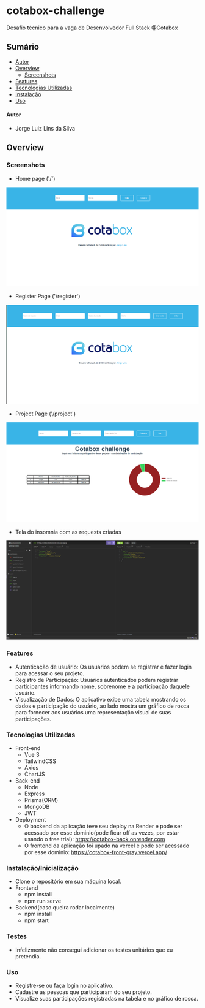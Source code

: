 # cotabox-challenge

Desafio técnico para a vaga de Desenvolvedor Full Stack @Cotabox

## Sumário

- [Autor](#autor)
- [Overview](#overview)
  - [Screenshots](#screenshots)
- [Features](#features)
- [Tecnologias Utilizadas](#tecnologias-utilizadas)
- [Instalação](#instalacao)
- [Uso](#compile-and-minify-for-production)

#### Autor
- Jorge Luiz Lins da Silva

## Overview

### Screenshots

- Home page ('/')

![](./Front/src/assets/homepage.png)

- Register Page ('/register')

![](./Front/src/assets/registerpage.png)

- Project Page ('/project')

![](./Front/src/assets/projectpage.png)

- Tela do insomnia com as requests criadas

![](./Front/src/assets/insomnia.png)

### Features
- Autenticação de usuário: Os usuários podem se registrar e fazer login para acessar o seu projeto.
- Registro de Participação: Usuários autenticados podem registrar participantes informando nome, sobrenome e a participação daquele usuário.
- Visualização de Dados: O aplicativo exibe uma tabela mostrando os dados e participação do usuário, ao lado mostra um gráfico de rosca para fornecer aos usuários uma representação visual de suas participações.


### Tecnologias Utilizadas
- Front-end
    - Vue 3
    - TailwindCSS
    - Axios
    - ChartJS
- Back-end
    - Node
    - Express
    - Prisma(ORM)
    - MongoDB
    - JWT
- Deployment
    - O backend da aplicação teve seu deploy na Render e pode ser acessado por esse dominio(pode ficar off as vezes, por estar usando o free trial): https://cotabox-back.onrender.com
    - O frontend da aplicação foi upado na vercel e pode ser acessado por esse dominio: https://cotabox-front-gray.vercel.app/

### Instalação/Inicialização
- Clone o repositório em sua máquina local.
- Frontend
    - npm install
    - npm run serve
- Backend(caso queira rodar localmente)
    - npm install
    - npm start


### Testes
- Infelizmente não consegui adicionar os testes unitários que eu pretendia.

### Uso
- Registre-se ou faça login no aplicativo.
- Cadastre as pessoas que participaram do seu projeto.
- Visualize suas participações registradas na tabela e no gráfico de rosca.
